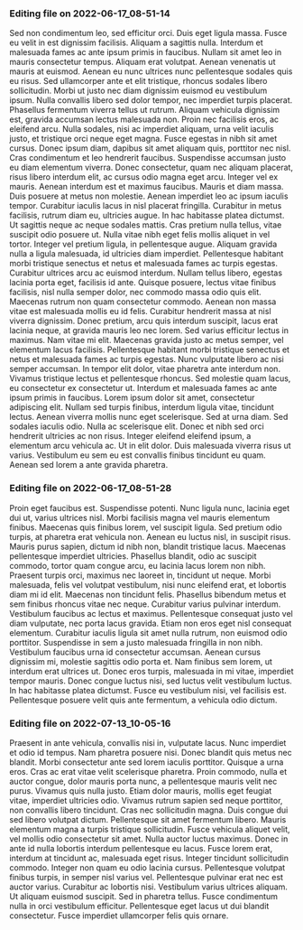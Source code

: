 

### Editing file on 2022-06-17_08-51-14

Sed non condimentum leo, sed efficitur orci. Duis eget ligula massa. Fusce eu velit in est dignissim facilisis. Aliquam a sagittis nulla. Interdum et malesuada fames ac ante ipsum primis in faucibus. Nullam sit amet leo in mauris consectetur tempus. Aliquam erat volutpat. Aenean venenatis ut mauris at euismod. Aenean eu nunc ultrices nunc pellentesque sodales quis eu risus. Sed ullamcorper ante et elit tristique, rhoncus sodales libero sollicitudin. Morbi ut justo nec diam dignissim euismod eu vestibulum ipsum. Nulla convallis libero sed dolor tempor, nec imperdiet turpis placerat. Phasellus fermentum viverra tellus ut rutrum.
Aliquam vehicula dignissim est, gravida accumsan lectus malesuada non. Proin nec facilisis eros, ac eleifend arcu. Nulla sodales, nisi ac imperdiet aliquam, urna velit iaculis justo, et tristique orci neque eget magna. Fusce egestas in nibh sit amet cursus. Donec ipsum diam, dapibus sit amet aliquam quis, porttitor nec nisl. Cras condimentum et leo hendrerit faucibus. Suspendisse accumsan justo eu diam elementum viverra. Donec consectetur, quam nec aliquam placerat, risus libero interdum elit, ac cursus odio magna eget arcu. Integer vel ex mauris.
Aenean interdum est et maximus faucibus. Mauris et diam massa. Duis posuere at metus non molestie. Aenean imperdiet leo ac ipsum iaculis tempor. Curabitur iaculis lacus in nisl placerat fringilla. Curabitur in metus facilisis, rutrum diam eu, ultricies augue. In hac habitasse platea dictumst. Ut sagittis neque ac neque sodales mattis. Cras pretium nulla tellus, vitae suscipit odio posuere ut. Nulla vitae nibh eget felis mollis aliquet in vel tortor. Integer vel pretium ligula, in pellentesque augue. Aliquam gravida nulla a ligula malesuada, id ultricies diam imperdiet.
Pellentesque habitant morbi tristique senectus et netus et malesuada fames ac turpis egestas. Curabitur ultrices arcu ac euismod interdum. Nullam tellus libero, egestas lacinia porta eget, facilisis id ante. Quisque posuere, lectus vitae finibus facilisis, nisl nulla semper dolor, nec commodo massa odio quis elit. Maecenas rutrum non quam consectetur commodo. Aenean non massa vitae est malesuada mollis eu id felis. Curabitur hendrerit massa at nisl viverra dignissim. Donec pretium, arcu quis interdum suscipit, lacus erat lacinia neque, at gravida mauris leo nec lorem. Sed varius efficitur lectus in maximus. Nam vitae mi elit. Maecenas gravida justo ac metus semper, vel elementum lacus facilisis. Pellentesque habitant morbi tristique senectus et netus et malesuada fames ac turpis egestas. Nunc vulputate libero ac nisi semper accumsan. In tempor elit dolor, vitae pharetra ante interdum non.
Vivamus tristique lectus et pellentesque rhoncus. Sed molestie quam lacus, eu consectetur ex consectetur ut. Interdum et malesuada fames ac ante ipsum primis in faucibus. Lorem ipsum dolor sit amet, consectetur adipiscing elit. Nullam sed turpis finibus, interdum ligula vitae, tincidunt lectus. Aenean viverra mollis nunc eget scelerisque. Sed at urna diam. Sed sodales iaculis odio. Nulla ac scelerisque elit. Donec et nibh sed orci hendrerit ultricies ac non risus. Integer eleifend eleifend ipsum, a elementum arcu vehicula ac. Ut in elit dolor. Duis malesuada viverra risus ut varius. Vestibulum eu sem eu est convallis finibus tincidunt eu quam. Aenean sed lorem a ante gravida pharetra.




### Editing file on 2022-06-17_08-51-28

Proin eget faucibus est. Suspendisse potenti. Nunc ligula nunc, lacinia eget dui ut, varius ultrices nisl. Morbi facilisis magna vel mauris elementum finibus. Maecenas quis finibus lorem, vel suscipit ligula. Sed pretium odio turpis, at pharetra erat vehicula non. Aenean eu luctus nisl, in suscipit risus.
Mauris purus sapien, dictum id nibh non, blandit tristique lacus. Maecenas pellentesque imperdiet ultricies. Phasellus blandit, odio ac suscipit commodo, tortor quam congue arcu, eu lacinia lacus lorem non nibh. Praesent turpis orci, maximus nec laoreet in, tincidunt ut neque. Morbi malesuada, felis vel volutpat vestibulum, nisi nunc eleifend erat, et lobortis diam mi id elit. Maecenas non tincidunt felis. Phasellus bibendum metus et sem finibus rhoncus vitae nec neque. Curabitur varius pulvinar interdum.
Vestibulum faucibus ac lectus et maximus. Pellentesque consequat justo vel diam vulputate, nec porta lacus gravida. Etiam non eros eget nisl consequat elementum. Curabitur iaculis ligula sit amet nulla rutrum, non euismod odio porttitor. Suspendisse in sem a justo malesuada fringilla in non nibh. Vestibulum faucibus urna id consectetur accumsan. Aenean cursus dignissim mi, molestie sagittis odio porta et. Nam finibus sem lorem, ut interdum erat ultrices ut. Donec eros turpis, malesuada in mi vitae, imperdiet tempor mauris. Donec congue luctus nisi, sed luctus velit vestibulum luctus. In hac habitasse platea dictumst. Fusce eu vestibulum nisi, vel facilisis est. Pellentesque posuere velit quis ante fermentum, a vehicula odio dictum.




### Editing file on 2022-07-13_10-05-16

Praesent in ante vehicula, convallis nisi in, vulputate lacus. Nunc imperdiet et odio id tempus. Nam pharetra posuere nisi. Donec blandit quis metus nec blandit. Morbi consectetur ante sed lorem iaculis porttitor. Quisque a urna eros. Cras ac erat vitae velit scelerisque pharetra. Proin commodo, nulla et auctor congue, dolor mauris porta nunc, a pellentesque mauris velit nec purus.
Vivamus quis nulla justo. Etiam dolor mauris, mollis eget feugiat vitae, imperdiet ultricies odio. Vivamus rutrum sapien sed neque porttitor, non convallis libero tincidunt. Cras nec sollicitudin magna. Duis congue dui sed libero volutpat dictum. Pellentesque sit amet fermentum libero. Mauris elementum magna a turpis tristique sollicitudin. Fusce vehicula aliquet velit, vel mollis odio consectetur sit amet. Nulla auctor luctus maximus. Donec in ante id nulla lobortis interdum pellentesque eu lacus. Fusce lorem erat, interdum at tincidunt ac, malesuada eget risus.
Integer tincidunt sollicitudin commodo. Integer non quam eu odio lacinia cursus. Pellentesque volutpat finibus turpis, in semper nisl varius vel. Pellentesque pulvinar erat nec est auctor varius. Curabitur ac lobortis nisi. Vestibulum varius ultrices aliquam. Ut aliquam euismod suscipit. Sed in pharetra tellus. Fusce condimentum nulla in orci vestibulum efficitur. Pellentesque eget lacus ut dui blandit consectetur. Fusce imperdiet ullamcorper felis quis ornare.


